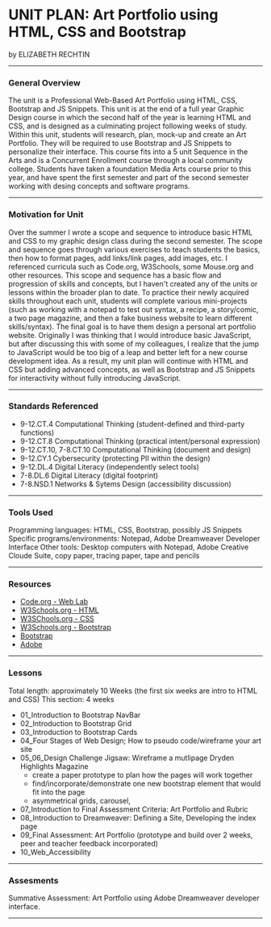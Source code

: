 # UNIT PLAN: Art Portfolio using HTML, CSS and Bootstrap
by ELIZABETH RECHTIN

-----

### General Overview
The unit is a Professional Web-Based Art Portfolio using HTML, CSS, Bootstrap and JS Snippets.  This unit is at the end of a full year Graphic Design course in which the second half of the year is learning HTML and CSS, and is designed as a culminating project following weeks of study.  Within this unit, students will research, plan, mock-up and create an Art Portfolio.  They will be required to use Bootstrap and JS Snippets to personalize their interface.  This course fits into a 5 unit Sequence in the Arts and is a Concurrent Enrollment course through a local community college.  Students have taken a foundation Media Arts course prior to this year, and have spent the first semester and part of the second semester working with desing concepts and software programs.  

---

### Motivation for Unit
Over the summer I wrote a scope and sequence to introduce basic HTML and CSS to my graphic design class during the second semester.  The scope and sequence goes through various exercises to teach students the basics, then how to format pages, add links/link pages, add images, etc.  I referenced curricula such as Code.org, W3Schools, some Mouse.org and other resources.  This scope and sequence has a basic flow and progression of skills and concepts, but I haven't created any of the units or lessons within the broader plan to date.  To practice their newly acquired skills throughout each unit, students will complete various mini-projects (such as working with a notepad to test out syntax, a recipe, a story/comic, a two page magazine,  and then a fake business website to learn different skills/syntax).
The final goal is to have them design a personal art portfolio website.   Originally I was thinking that I would introduce basic JavaScript, but after discussing this with some of my colleagues, I realize that the jump to JavaScript would be too big of a leap and better left for a new course development idea.  As a result, my unit plan will continue with HTML and CSS but adding advanced concepts, as well as Bootstrap and JS Snippets for interactivity without fully introducing JavaScript.

---

### Standards Referenced

+ 9-12.CT.4 Computational Thinking (student-defined and third-party functions)
+ 9-12.CT.8 Computational Thinking (practical intent/personal expression)
+ 9-12.CT.10, 7-8.CT.10 Computational Thinking (document and design)
+ 9-12.CY.1 Cybersecurity (protecting PII within the design)
+ 9-12.DL.4 Digital Literacy (independently select tools)
+ 7-8.DL.6 Digital Literacy (digital footprint)
+ 7-8.NSD.1 Networks & Sytems Design (accessibility discussion)


---

### Tools Used
Programming languages:  HTML, CSS, Bootstrap, possibly JS Snippets
Specific programs/environments:  Notepad, Adobe Dreamweaver Developer Interface
Other tools: Desktop computers with Notepad, Adobe Creative Cloude Suite, copy paper, tracing paper, tape and pencils

---

### Resources
+ [Code.org - Web Lab](https://studio.code.org/s/csd2-2022)
+ [W3Schools.org - HTML](https://www.w3schools.com/html/default.asp)
+ [W3SChools.org - CSS](https://www.w3schools.com/css/default.asp)
+ [W3Schools.org - Bootstrap](https://www.w3schools.com/bootstrap/default.asp)
+ [Bootstrap](https://getbootstrap.com/)
+ [Adobe](https://helpx.adobe.com/dreamweaver/how-to/stages-web-design.html?playlistPath=/services/playlist.helpx/products:SG_DREAMWEAVER_1_1/learn-path:get-started/set-header:ccx-designer/playlist:orientation/en_us.json)


---

### Lessons
Total length:  approximately 10 Weeks (the first six weeks are intro to HTML and CSS)
This section: 4 weeks

+ 01_Introduction to Bootstrap NavBar 
+ 02_Introduction to Bootstrap Grid 
+ 03_Introduction to Bootstrap Cards
+ 04_Four Stages of Web Design; How to pseudo code/wireframe your art site
+ 05_06_Design Challenge Jigsaw: Wireframe a mutlipage Dryden Highlights Magazine 
    +  create a paper prototype to plan how the pages will work together
    +  find/incorporate/demonstrate one new bootstrap element that would fit into the page
    +  asymmetrical grids, carousel, 
+ 07_Introduction to Final Assessment Criteria: Art Portfolio and Rubric
+ 08_Introduction to Dreamweaver: Defining a Site, Developing the index page
+ 09_Final Assessment: Art Portfolio (prototype and build over 2 weeks, peer and teacher feedback incorporated)
+ 10_Web_Accessibility
---

### Assesments
Summative Assessment:  Art Portfolio using Adobe Dreamweaver developer interface. 

---
